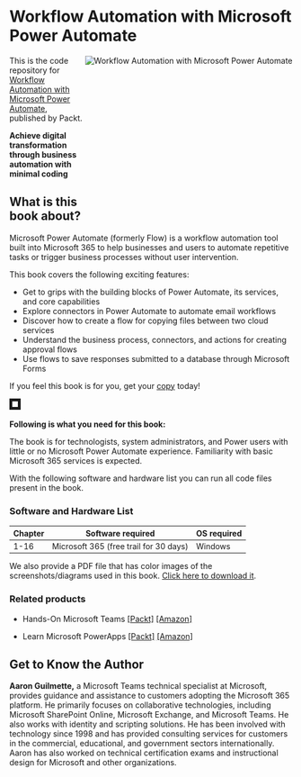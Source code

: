 # Workflow Automation with Microsoft Power Automate

<a href="https://www.packtpub.com/product/workflow-automation-with-microsoft-power-automate/9781839213793?utm_source=github&utm_medium=repository&utm_campaign=9781839213793"><img src="https://static.packt-cdn.com/products/9781839213793/cover/smaller" alt="Workflow Automation with Microsoft Power Automate" height="256px" align="right"></a>

This is the code repository for [Workflow Automation with Microsoft Power Automate](https://www.packtpub.com/product/workflow-automation-with-microsoft-power-automate/9781839213793?utm_source=github&utm_medium=repository&utm_campaign=9781839213793), published by Packt.

**Achieve digital transformation through business automation with minimal coding**

## What is this book about?
Microsoft Power Automate (formerly Flow) is a workflow automation tool built into Microsoft 365 to help businesses and users to automate repetitive tasks or trigger business processes without user intervention.

This book covers the following exciting features: 
* Get to grips with the building blocks of Power Automate, its services, and core capabilities
* Explore connectors in Power Automate to automate email workflows
* Discover how to create a flow for copying files between two cloud services
* Understand the business process, connectors, and actions for creating approval flows
* Use flows to save responses submitted to a database through Microsoft Forms

If you feel this book is for you, get your [copy](https://www.amazon.com/dp/1839213795) today!

<a href="https://www.packtpub.com/?utm_source=github&utm_medium=banner&utm_campaign=GitHubBanner"><img src="https://raw.githubusercontent.com/PacktPublishing/GitHub/master/GitHub.png" 
alt="https://www.packtpub.com/" border="5" /></a>


**Following is what you need for this book:**

The book is for technologists, system administrators, and Power users with little or no Microsoft Power Automate experience. Familiarity with basic Microsoft 365 services is expected.

With the following software and hardware list you can run all code files present in the book.

### Software and Hardware List

| Chapter  | Software required                       | OS required                        |
| -------- | --------------------------------------- | -----------------------------------|
| 1-16     | Microsoft 365 (free trail for 30 days)  | Windows                            |


We also provide a PDF file that has color images of the screenshots/diagrams used in this book. [Click here to download it](https://github.com/PacktPublishing/Workflow-Automation-with-Microsoft-Power-Automate/blob/main/Color%20Images.pdf).


### Related products <Other books you may enjoy>
* Hands-On Microsoft Teams [[Packt]](https://www.packtpub.com/product/hands-on-microsoft-teams/9781839213984?utm_source=github&utm_medium=repository&utm_campaign=9781839213984) [[Amazon]](https://www.amazon.com/dp/1839213981)

* Learn Microsoft PowerApps [[Packt]](https://www.packtpub.com/product/learn-microsoft-powerapps/9781789805826?utm_source=github&utm_medium=repository&utm_campaign=9781789805826) [[Amazon]](https://www.amazon.com/dp/1789805821)

## Get to Know the Author
**Aaron Guilmette,**
a Microsoft Teams technical specialist at Microsoft, provides guidance and assistance to customers adopting the Microsoft 365 platform. He primarily focuses on collaborative technologies, including Microsoft SharePoint Online, Microsoft Exchange, and Microsoft Teams. He also works with identity and scripting solutions.
He has been involved with technology since 1998 and has provided consulting services for customers in the commercial, educational, and government sectors internationally. Aaron has also worked on technical certification exams and instructional design for Microsoft and other organizations.




